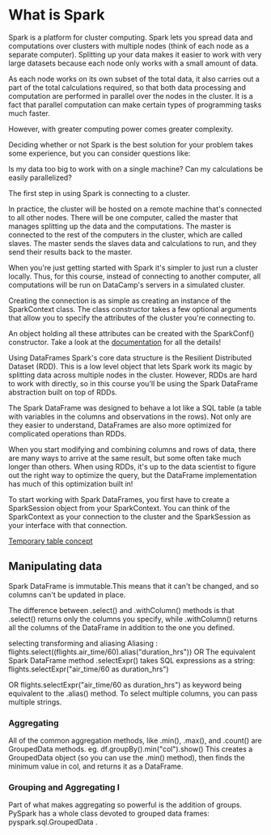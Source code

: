 # What is Spark

Spark is a platform for cluster computing. Spark lets you spread data and computations over clusters with multiple nodes (think of each node as a separate computer). Splitting up your data makes it easier to work with very large datasets because each node only works with a small amount of data.

As each node works on its own subset of the total data, it also carries out a part of the total calculations required, so that both data processing and computation are performed in parallel over the nodes in the cluster. It is a fact that parallel computation can make certain types of programming tasks much faster.

However, with greater computing power comes greater complexity.

Deciding whether or not Spark is the best solution for your problem takes some experience, but you can consider questions like:

Is my data too big to work with on a single machine?
Can my calculations be easily parallelized?

The first step in using Spark is connecting to a cluster.

In practice, the cluster will be hosted on a remote machine that's connected to all other nodes. There will be one computer, called the master that manages splitting up the data and the computations. The master is connected to the rest of the computers in the cluster, which are called slaves. The master sends the slaves data and calculations to run, and they send their results back to the master.

When you're just getting started with Spark it's simpler to just run a cluster locally. Thus, for this course, instead of connecting to another computer, all computations will be run on DataCamp's servers in a simulated cluster.

Creating the connection is as simple as creating an instance of the SparkContext class. The class constructor takes a few optional arguments that allow you to specify the attributes of the cluster you're connecting to.

An object holding all these attributes can be created with the SparkConf() constructor. Take a look at the [documentation](http://spark.apache.org/docs/2.1.0/api/python/pyspark.html) for all the details!

Using DataFrames
Spark's core data structure is the Resilient Distributed Dataset (RDD). This is a low level object that lets Spark work its magic by splitting data across multiple nodes in the cluster. However, RDDs are hard to work with directly, so in this course you'll be using the Spark DataFrame abstraction built on top of RDDs.

The Spark DataFrame was designed to behave a lot like a SQL table (a table with variables in the columns and observations in the rows). Not only are they easier to understand, DataFrames are also more optimized for complicated operations than RDDs.

When you start modifying and combining columns and rows of data, there are many ways to arrive at the same result, but some often take much longer than others. When using RDDs, it's up to the data scientist to figure out the right way to optimize the query, but the DataFrame implementation has much of this optimization built in!

To start working with Spark DataFrames, you first have to create a SparkSession object from your SparkContext. You can think of the SparkContext as your connection to the cluster and the SparkSession as your interface with that connection.

[Temporary table concept](https://s3.amazonaws.com/assets.datacamp.com/production/course_4452/datasets/spark_figure.png)

## Manipulating data

Spark DataFrame is immutable.This means that it can't be changed, and so columns can't be updated in place.

The difference between .select() and .withColumn() methods is that .select() returns only the columns you specify, while .withColumn() returns all the columns of the DataFrame in addition to the one you defined.

selecting transforming and aliasing
Aliasing : flights.select((flights.air_time/60).alias("duration_hrs"))
OR
The equivalent Spark DataFrame method .selectExpr() takes SQL expressions as a string: flights.selectExpr("air_time/60 as duration_hrs")

OR
flights.selectExpr("air_time/60 as duration_hrs")
as keyword being equivalent to the .alias() method. To select multiple columns, you can pass multiple strings.

### Aggregating

All of the common aggregation methods, like .min(), .max(), and .count() are GroupedData methods.
eg. df.groupBy().min("col").show()
This creates a GroupedData object (so you can use the .min() method), then finds the minimum value in col, and returns it as a DataFrame.

### Grouping and Aggregating I

Part of what makes aggregating so powerful is the addition of groups. PySpark has a whole class devoted to grouped data frames: pyspark.sql.GroupedData .
